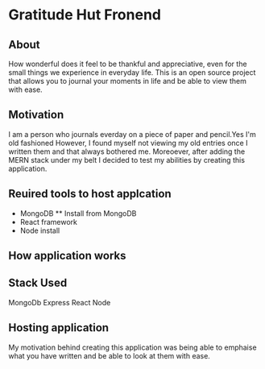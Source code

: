 
# Gratitude Hut Fronend

## About 
How wonderful does it feel to be thankful and appreciative, even for the small things we experience in everyday life.
This is an open source project that allows you to journal your moments in life and be able to view them with ease.

## Motivation 
I am a person who journals everday on a piece of paper and pencil.Yes I'm old fashioned However, I found myself not viewing my old entries once I written them and that always bothered me. Moreoever, after adding the MERN stack under my belt I decided to test my abilities by creating this application.



## Reuired tools to host applcation 
* MongoDB
** Install from MongoDB
* React framework 
* Node install 


## How application works 

## Stack Used
MongoDb
Express
React
Node




## Hosting application

My motivation behind creating this application was being able to emphaise what you have written and be able to look at them with ease.
